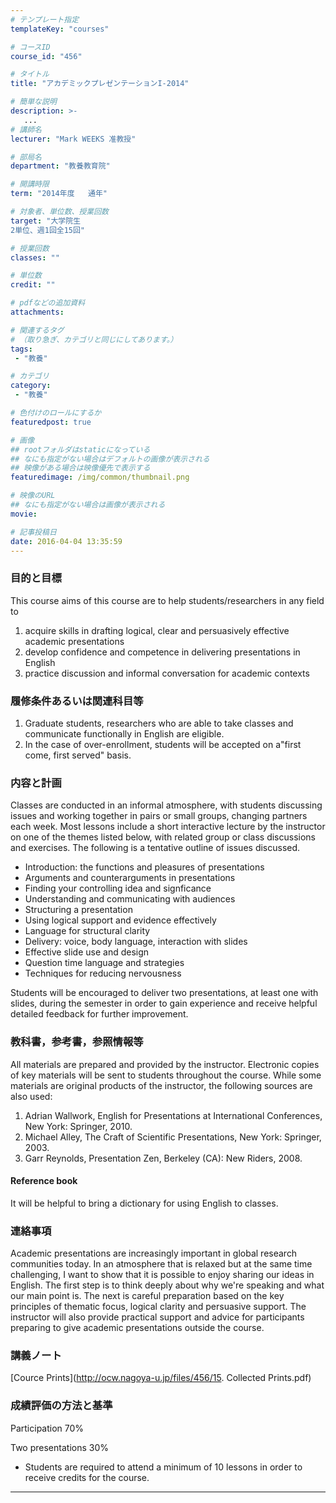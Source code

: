 ```yaml
---
# テンプレート指定
templateKey: "courses"

# コースID
course_id: "456"

# タイトル
title: "アカデミックプレゼンテーションI-2014"

# 簡単な説明
description: >-
   ...
# 講師名
lecturer: "Mark WEEKS 准教授"

# 部局名
department: "教養教育院"

# 開講時限
term: "2014年度	通年"

# 対象者、単位数、授業回数
target: "大学院生
2単位、週1回全15回"

# 授業回数
classes: ""

# 単位数
credit: ""

# pdfなどの追加資料
attachments:

# 関連するタグ
# （取り急ぎ、カテゴリと同じにしてあります。）
tags:
 - "教養"

# カテゴリ
category:
 - "教養"

# 色付けのロールにするか
featuredpost: true

# 画像
## rootフォルダはstaticになっている
## なにも指定がない場合はデフォルトの画像が表示される
## 映像がある場合は映像優先で表示する
featuredimage: /img/common/thumbnail.png

# 映像のURL
## なにも指定がない場合は画像が表示される
movie: 

# 記事投稿日
date: 2016-04-04 13:35:59
---
```


### 目的と目標

This course aims of this course are to help students/researchers in any field to

1. acquire skills in drafting logical, clear and persuasively effective academic presentations
2. develop confidence and competence in delivering presentations in English
3. practice discussion and informal conversation for academic contexts








### 履修条件あるいは関連科目等

1. Graduate students, researchers who are able to take classes and communicate functionally in English are eligible.
2. In the case of over-enrollment, students will be accepted on a"first come, first served" basis.

### 内容と計画

Classes are conducted in an informal atmosphere, with students discussing issues and working together in pairs or small groups, changing partners each week. Most lessons include a short interactive lecture by the instructor on one of the themes listed below, with related group or class discussions and exercises. The following is a tentative outline of issues discussed.

* Introduction: the functions and pleasures of presentations
* Arguments and counterarguments in presentations
* Finding your controlling idea and signficance
* Understanding and communicating with audiences
* Structuring a presentation
* Using logical support and evidence effectively
* Language for structural clarity
* Delivery: voice, body language, interaction with slides
* Effective slide use and design
* Question time language and strategies
* Techniques for reducing nervousness

Students will be encouraged to deliver two presentations, at least one with slides, during the semester in order to gain experience and receive helpful detailed feedback for further improvement.

### 教科書，参考書，参照情報等

All materials are prepared and provided by the instructor. Electronic copies of key materials will be sent to students throughout the course. While some materials are original products of the instructor, the following sources are also used:

1. Adrian Wallwork, English for Presentations at International Conferences, New York: Springer, 2010.
2. Michael Alley, The Craft of Scientific Presentations, New York: Springer, 2003.
3. Garr Reynolds, Presentation Zen, Berkeley (CA): New Riders, 2008.

#### Reference book

It will be helpful to bring a dictionary for using English to classes.

### 連絡事項

Academic presentations are increasingly important in global research communities today. In an atmosphere that is relaxed but at the same time challenging, I want to show that it is possible to enjoy sharing our ideas in English. The first step is to think deeply about why we're speaking and what our main point is. The next is careful preparation based on the key principles of thematic focus, logical clarity and persuasive support. The instructor will also provide practical support and advice for participants preparing to give academic presentations outside the course.





### 講義ノート

[Cource Prints](http://ocw.nagoya-u.jp/files/456/15. Collected Prints.pdf) 






### 成績評価の方法と基準

Participation 70%

Two presentations 30%

* Students are required to attend a minimum of 10 lessons in order to receive credits for the course.



-----
